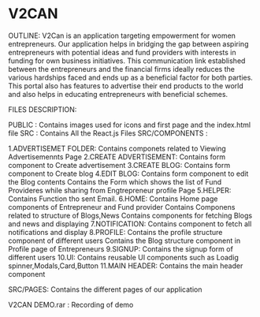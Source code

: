 # V2CAN
OUTLINE:
  V2Can is an application targeting empowerment for women entrepreneurs. Our application helps in bridging the gap between aspiring entrepreneurs with potential ideas and fund providers with interests in funding for own business initiatives. This communication link established between the entrepreneurs and the financial firms ideally reduces the various hardships faced and ends up as a beneficial factor for both parties. This portal also has features to advertise their end products to the world and also helps in educating entrepreneurs with beneficial schemes.

FILES DESCRIPTION:

PUBLIC : Contains images used for icons and first page and the index.html file
SRC    :
   Contains All the React.js Files
SRC/COMPONENTS :

1.ADVERTISEMET FOLDER:
    Contains componets related to Viewing Advertisemennts Page
2.CREATE ADVERTISEMENT:
    Contains form component to Create advertisement
3.CREATE BLOG:
    Contains form component to Create blog
4.EDIT BLOG:
    Contains form component to edit the Blog contents
    Contains the Form which shows the list of Fund Provideres while sharing from Engtrepreneur profile Page
5.HELPER:
    Contains Function tho sent Email.
6.HOME:
    Contains Home page components of Entrepreneur and Fund provider
    Contains Componens related to structure of Blogs,News
    Contains components for fetching Blogs and news and displaying
7.NOTIFICATION:
    Contains component to fetch all notifications and display
8.PROFILE:
    Contains the profile structure component of different users
    Contains the Blog structure component in Profile page of Entrepreneurs
9.SIGNUP:
    Contains the signup form of different users
10.UI:
    Contains reusable UI components such as Loadig spinner,Modals,Card,Button
11.MAIN HEADER:
    Contains the main header component
    
    
SRC/PAGES:
    Contains the different pages of our application
    
    
V2CAN DEMO.rar : Recording of demo
